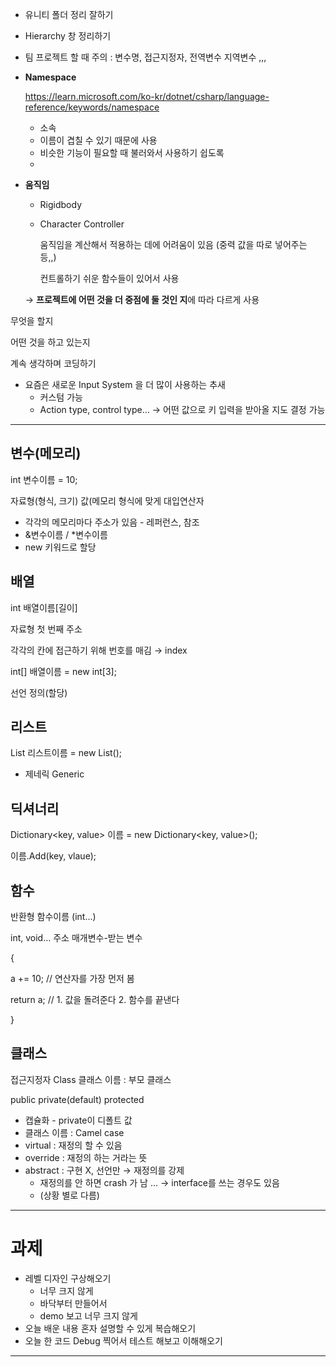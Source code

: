- 유니티 폴더 정리 잘하기
- Hierarchy 창 정리하기
- 팀 프로젝트 할 때 주의 : 변수명, 접근지정자, 전역변수 지역변수 ,,,

- **Namespace**
    
    https://learn.microsoft.com/ko-kr/dotnet/csharp/language-reference/keywords/namespace
    
    - 소속
    - 이름이 겹칠 수 있기 때문에 사용
    - 비슷한 기능이 필요할 때 불러와서 사용하기 쉽도록
    - 

- **움직임**
    - Rigidbody
    - Character Controller
        
        움직임을 계산해서 적용하는 데에 어려움이 있음 (중력 값을 따로 넣어주는 등,,)
        
        컨트롤하기 쉬운 함수들이 있어서 사용 
        
    
    → **프로젝트에 어떤 것을 더 중점에 둘 것인 지**에 따라 다르게 사용
    

무엇을 할지

어떤 것을 하고 있는지

계속 생각하며 코딩하기 

- 요즘은 새로운 Input System 을 더 많이 사용하는 추새
    - 커스텀 가능
    - Action type, control type… → 어떤 값으로 키 입력을 받아올 지도 결정 가능

---

## 변수(메모리)

int                               변수이름                               =                     10;

자료형(형식, 크기)      값(메모리 형식에 맞게       대입연산자

- 각각의 메모리마다 주소가 있음 - 레퍼런스, 참조
- &변수이름 / *변수이름
- new 키워드로 할당

## 배열

int                            배열이름[길이]

자료형                     첫 번째 주소

각각의 칸에 접근하기 위해 번호를 매김 → index

int[] 배열이름 = new int[3];

선언                    정의(할당)

## 리스트

List<int> 리스트이름 = new List<int>();

- 제네릭 Generic

## 딕셔너리

Dictionary<key, value> 이름 = new Dictionary<key, value>();

이름.Add(key, vlaue);

## 함수

반환형        함수이름   (int…)

int, void…    주소          매개변수-받는 변수

{

a += 10; // 연산자를 가장 먼저 봄 

return a; // 1. 값을 돌려준다 2. 함수를 끝낸다 

}

## 클래스

접근지정자                                         Class     클래스 이름 : 부모 클래스 

public private(default) protected

- 캡슐화 - private이 디폴트 값
- 클래스 이름 : Camel case
- virtual : 재정의 할 수 있음
- override : 재정의 하는 거라는 뜻
- abstract : 구현 X, 선언만 → 재정의를 강제
    - 재정의를 안 하면 crash 가 남 … → interface를 쓰는 경우도 있음
    - (상황 별로 다름)

---

# 과제

- 레벨 디자인 구상해오기
    - 너무 크지 않게
    - 바닥부터 만들어서
    - demo 보고 너무 크지 않게
- 오늘 배운 내용 혼자 설명할 수 있게 복습해오기
- 오늘 한 코드 Debug 찍어서 테스트 해보고 이해해오기

---
